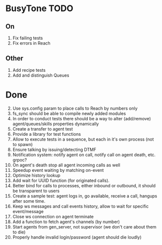 BusyTone TODO
=============

## On

1. Fix failing tests
2. Fix errors in Reach

## Other

1. Add recipe tests
2. Add and distinguish Queues

Done
====

2. Use sys.config param to place calls to Reach by numbers only
1. fs_sync should be able to compile newly added modules
1. In order to conduct tests there should be a way to alter (add/remove) agent/queues/skills properties dynamically
1. Create a transfer to agent test
3. Provide a library for test functions
1. Allow to execute tests in a sequence, but each in it's own process (not to spawn)
3. Ensure talking by issuing/detecting DTMF
1. Notification system: notify agent on call, notify call on agent death, etc. grpoc?
2. On agent's death stop all agent incoming calls as well
2. Speedup event waiting by matching on-event
3. Optimize history lookup
4. Add wait for UUID function (for originated calls).
1. Better bind for calls to processes, either inbound or outbound, it should be transparent to users
1. Create a sample test: agent logs in, go available, receive a call, hangups after some time.
1. Keep ws messages and call events history, allow to wait for specific event/message
1. Close ws connection on agent terminate
3. Add a function to fetch agent's channels (by number)
1. Start agents from gen_server, not supervisor (we don't care about them to die)
4. Properly handle invalid login/password (agent should die loudly)
